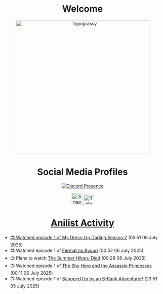 <div align="center">

# Welcome
<a href="https://github.com/kawarimidoll/typograssy">
    <img alt="typograssy" src="https://typograssy.deno.dev/api?text=%E3%82%88%E3%81%86%E3%81%93%E3%81%9D%E3%81%BF%E3%81%AA%E3%81%95%E3%82%93%20-%20Sheby--&&l0=none&l1=82d9d0&l2=027353&l3=038c4c&l4=01402e&bg=none&frame=none&speed=100&comment=" width="421.99">
</a>

</div>

<div align="center">

# Social Media Profiles

[![Discord Presence](https://lanyard.cnrad.dev/api/612532963938271232)](https://discord.com/users/612532963938271232)


<a href="https://www.snapchat.com/add/a.sheby" title="Snapchat Profile">
    <img src="https://www.freepnglogos.com/uploads/snapchat-logo-png-0.png" width="35" alt="Snapchat Logo" />


<a href="https://t.me/ASheby" title="Telegram Profile">
    <img src="https://www.freepnglogos.com/uploads/telegram-logo-png-0.png" width="30" alt="Telegram Logo" />


</div>

<div align="center">

# Anilist Activity

</div>

<!-- ANILIST_ACTIVITY:start -->

-   📺 Watched episode 1 of [My Dress-Up Darling Season 2](https://anilist.co/anime/154768) (05:51 06 July 2025)
-   📺 Watched episode 1 of [Fermat no Ryouri](https://anilist.co/anime/186003) (00:52 06 July 2025)
-   📺 Plans to watch [The Summer Hikaru Died](https://anilist.co/anime/177689) (00:28 06 July 2025)
-   📺 Watched episode 1 of [The Shy Hero and the Assassin Princesses](https://anilist.co/anime/186561) (00:11 06 July 2025)
-   📺 Watched episode 1 of [Scooped Up by an S-Rank Adventurer!](https://anilist.co/anime/179885) (23:51 05 July 2025)

<!-- ANILIST_ACTIVITY:end -->
